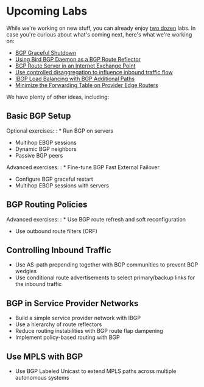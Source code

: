 # Upcoming Labs

While we're working on new stuff, you can already enjoy [two dozen](index.md) labs. In case you're curious about what's coming next, here's what we're working on:

* [BGP Graceful Shutdown](challenge/03-graceful-shutdown.md)
* [Using Bird BGP Daemon as a BGP Route Reflector](challenge/01-bird-rr.md)
* [BGP Route Server in an Internet Exchange Point](session/5-routeserver.md)
* [Use controlled disaggregation to influence inbound traffic flow](policy/b-disaggregate.md)
* [IBGP Load Balancing with BGP Additional Paths](lb/4-ibgp-add-path.md)
* [Minimize the Forwarding Table on Provider Edge Routers](challenge/30-reduce-fib.md)

We have plenty of other ideas, including:

## Basic BGP Setup

Optional exercises:
: * Run BGP on servers
  * Multihop EBGP sessions
  * Dynamic BGP neighbors
  * Passive BGP peers

Advanced exercises:
: * Fine-tune BGP Fast External Failover
  * Configure BGP graceful restart
  * Multihop EBGP sessions with servers

## BGP Routing Policies

Advanced exercises:
: * Use BGP route refresh and soft reconfiguration
  * Use outbound route filters (ORF)

## Controlling Inbound Traffic

* Use AS-path prepending together with BGP communities to prevent BGP wedgies
* Use conditional route advertisements to select primary/backup links for the inbound traffic

## BGP in Service Provider Networks

* Build a simple service provider network with IBGP
* Use a hierarchy of route reflectors
* Reduce routing instabilities with BGP route flap dampening
* Implement policy-based routing with BGP

## Use MPLS with BGP 

* Use BGP Labeled Unicast to extend MPLS paths across multiple autonomous systems
